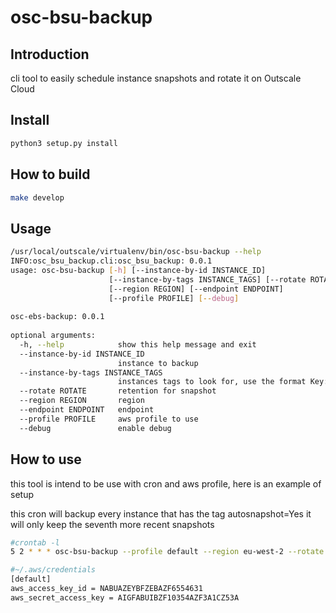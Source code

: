 # osc-bsu-backup

## Introduction

cli tool to easily schedule instance snapshots and rotate it on Outscale Cloud

## Install

```bash
python3 setup.py install
```

## How to build

```bash
make develop
```

## Usage

```bash
/usr/local/outscale/virtualenv/bin/osc-bsu-backup --help
INFO:osc_bsu_backup.cli:osc_bsu_backup: 0.0.1
usage: osc-bsu-backup [-h] [--instance-by-id INSTANCE_ID]
                      [--instance-by-tags INSTANCE_TAGS] [--rotate ROTATE]
                      [--region REGION] [--endpoint ENDPOINT]
                      [--profile PROFILE] [--debug]
 
osc-ebs-backup: 0.0.1
 
optional arguments:
  -h, --help            show this help message and exit
  --instance-by-id INSTANCE_ID
                        instance to backup
  --instance-by-tags INSTANCE_TAGS
                        instances tags to look for, use the format Key:Value
  --rotate ROTATE       retention for snapshot
  --region REGION       region
  --endpoint ENDPOINT   endpoint
  --profile PROFILE     aws profile to use
  --debug               enable debug
```

## How to use

this tool is intend to be use with cron and aws profile, here is an example of setup

this cron will backup every instance that has the tag autosnapshot=Yes
it will only keep the seventh more recent snapshots

```bash
#crontab -l
5 2 * * * osc-bsu-backup --profile default --region eu-west-2 --rotate 7 --instance-by-tags 'autosnapshot:Yes'
```

```bash
#~/.aws/credentials
[default]
aws_access_key_id = NABUAZEYBFZEBAZF6554631
aws_secret_access_key = AIGFABUIBZF10354AZF3A1CZ53A
```

